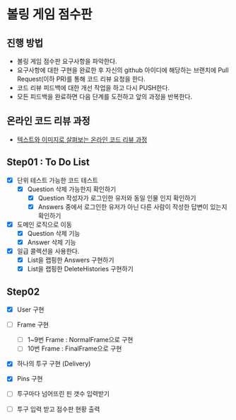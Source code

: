 # 볼링 게임 점수판
## 진행 방법
* 볼링 게임 점수판 요구사항을 파악한다.
* 요구사항에 대한 구현을 완료한 후 자신의 github 아이디에 해당하는 브랜치에 Pull Request(이하 PR)를 통해 코드 리뷰 요청을 한다.
* 코드 리뷰 피드백에 대한 개선 작업을 하고 다시 PUSH한다.
* 모든 피드백을 완료하면 다음 단계를 도전하고 앞의 과정을 반복한다.

## 온라인 코드 리뷰 과정
* [텍스트와 이미지로 살펴보는 온라인 코드 리뷰 과정](https://github.com/next-step/nextstep-docs/tree/master/codereview)

## Step01 : To Do List
-[X] 단위 테스트 가능한 코드 테스트
    -[X] Question 삭제 가능한지 확인하기
        -[X] Question 작성자가 로그인한 유저와 동일 인물 인지 확인하기
        -[X] Answers 중에서 로그인한 유저가 아닌 다른 사람이 작성한 답변이 있는지 확인하기
    
-[X] 도메인 로직으로 이동
    -[X] Question 삭제 기능
    -[X] Answer 삭제 기능

-[X] 일급 콜렉션을 사용한다.
    -[X] List<Answer>을 랩핑한 Answers 구현하기
    -[X] List<DeleteHistory>을 랩핑한 DeleteHistories 구현하기
    
## Step02 
-[X] User 구현
-[ ] Frame 구현
    -[ ] 1~9번 Frame : NormalFrame으로 구현
    -[ ] 10번 Frame : FinalFrame으로 구현
-[X] 하나의 투구 구현 (Delivery)
-[X] Pins 구현

-[ ] 투구마다 넘어뜨린 핀 갯수 입력받기
-[ ] 투구 입력 받고 점수판 현황 출력

